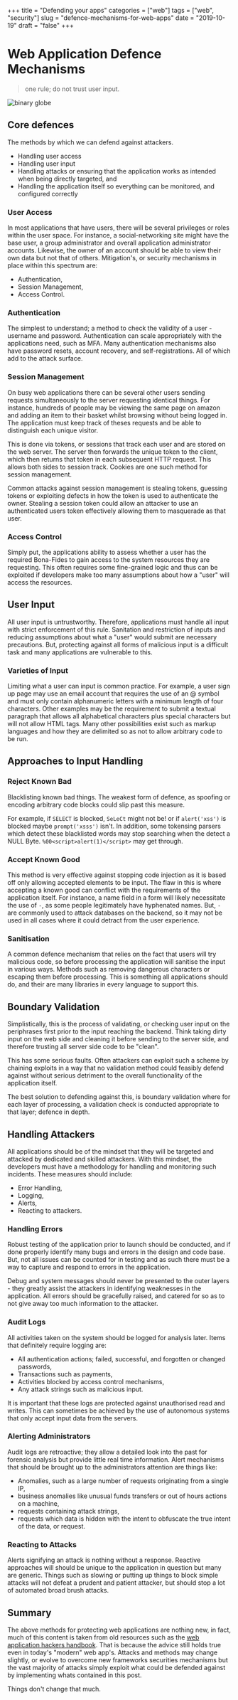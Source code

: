 +++
title = "Defending your apps"
categories = ["web"]
tags = ["web", "security"]
slug = "defence-mechanisms-for-web-apps"
date = "2019-10-19"
draft = "false"
+++

# Web Application Defence Mechanisms

> one rule; do not trust user input.

![](/images/defence-mechanisms-post.jpg "binary globe")

## Core defences

The methods by which we can defend against attackers.

- Handling user access
- Handling user input
- Handling attacks or ensuring that the application works as intended when being directly targeted, and
- Handling the application itself so everything can be monitored, and configured correctly

### User Access

In most applications that have users, there will be several privileges or roles within the user space. For instance, a social-networking site might have the base user, a group administrator and overall application administrator accounts. Likewise, the owner of an account should be able to view their own data but not that of others. Mitigation's, or security mechanisms in place within this spectrum are:

- Authentication,
- Session Management,
- Access Control.

### Authentication

The simplest to understand; a method to check the validity of a user - username and password. Authentication can scale appropriately with the applications need, such as MFA. Many authentication mechanisms also have password resets, account recovery, and self-registrations. All of which add to the attack surface.

### Session Management

On busy web applications there can be several other users sending requests simultaneously to the server requesting identical things. For instance, hundreds of people may be viewing the same page on amazon and adding an item to their basket whilst browsing without being logged in. The application must keep track of theses requests and be able to distinguish each unique visitor.

This is done via tokens, or sessions that track each user and are stored on the web server. The server then forwards the unique token to the client, which then returns that token in each subsequent HTTP request. This allows both sides to session track. Cookies are one such method for session management.

Common attacks against session management is stealing tokens, guessing tokens or exploiting defects in how the token is used to authenticate the owner. Stealing a session token could allow an attacker to use an authenticated users token effectively allowing them to masquerade as that user.

### Access Control

Simply put, the applications ability to assess whether a user has the required Bona-Fides to gain access to the system resources they are requesting. This often requires some fine-grained logic and thus can be exploited if developers make too many assumptions about how a "user" will access the resources.


## User Input

All user input is untrustworthy. Therefore, applications must handle all input with strict enforcement of this rule. Sanitation and restriction of inputs and reducing assumptions about what a "user" would submit are necessary precautions. But, protecting against all forms of malicious input is a difficult task and many applications are vulnerable to this.


### Varieties of Input

Limiting what a user can input is common practice. For example, a user sign up page may use an email account that requires the use of an @ symbol and must only contain alphanumeric letters with a minimum length of four characters. Other examples may be the requirement to submit a textual paragraph that allows all alphabetical characters plus special characters but will not allow HTML tags. Many other possibilities exist such as markup languages and how they are delimited so as not to allow arbitrary code to be run.

## Approaches to Input Handling

### Reject Known Bad

Blacklisting known bad things. The weakest form of defence, as spoofing or encoding arbitrary code blocks could slip past this measure.

For example, if `SELECT` is blocked, `SeLeCt` might not be! or if `alert('xss')` is blocked maybe `prompt('xsss')` isn't. In addition, some tokensing parsers which detect these blacklisted words may stop searching when the detect a NULL Byte. `%00<script>alert(1)</script>` may get through.

### Accept Known Good

This method is very effective against stopping code injection as it is based off only allowing accepted elements to be input. The flaw in this is where accepting a known good can conflict with the requirements of the application itself. For instance, a name field in a form will likely necessitate the use of `-`, as some people legitimately have hyphenated names. But, `-` are commonly used to attack databases on the backend, so it may not be used in all cases where it could detract from the user experience.

### Sanitisation

A common defence mechanism that relies on the fact that users will try malicious code, so before processing the application will sanitise the input in various ways. Methods such as removing dangerous characters or escaping them before processing. This is something all applications should do, and their are many libraries in every language to support this.

## Boundary Validation

Simplistically, this is the process of validating, or checking user input on the periphrases first prior to the input reaching the backend. Think taking dirty input on the web side and cleaning it before sending to the server side, and therefore trusting all server side code to be "clean".

This has some serious faults. Often attackers can exploit such a scheme by chaining exploits in a way that no validation method could feasibly defend against without serious detriment to the overall functionality of the application itself.

The best solution to defending against this, is boundary validation where for each layer of processing, a validation check is conducted appropriate to that layer; defence in depth.

## Handling Attackers

All applications should be of the mindset that they will be targeted and attacked by dedicated and skilled attackers. With this mindset, the developers must have a methodology for handling and monitoring such incidents. These measures should include:

- Error Handling,
- Logging,
- Alerts,
- Reacting to attackers.

### Handling Errors

Robust testing of the application prior to launch should be conducted, and if done properly identify many bugs and errors in the design and code base. But, not all issues can be counted for in testing and as such there must be a way to capture and respond to errors in the application.

Debug and system messages should never be presented to the outer layers - they greatly assist the attackers in identifying weaknesses in the application. All errors should be gracefully raised, and catered for so as to not give away too much information to the attacker.

### Audit Logs

All activities taken on the system should be logged for analysis later. Items that definitely require logging are:

- All authentication actions; failed, successful, and forgotten or changed passwords,
- Transactions such as payments,
- Activities blocked by access control mechanisms,
- Any attack strings such as malicious input.

It is important that these logs are protected against unauthorised read and writes. This can sometimes be achieved by the use of autonomous systems that only accept input data from the servers.

### Alerting Administrators

Audit logs are retroactive; they allow a detailed look into the past for forensic analysis but provide little real time information. Alert mechanisms that should be brought up to the administrators attention are things like:

- Anomalies, such as a large number of requests originating from a single IP,
- business anomalies like unusual funds transfers or out of hours actions on a machine,
- requests containing attack strings,
- requests which data is hidden with the intent to obfuscate the true intent of the data, or request.

### Reacting to Attacks

Alerts signifying an attack is nothing without a response. Reactive approaches will should be unique to the application in question but many are generic. Things such as slowing or putting up things to block simple attacks will not defeat a prudent and patient attacker, but should stop a lot of automated broad brush attacks.


## Summary

The above methods for protecting web applications are nothing new, in fact, much of this content is taken from old resources such as the [web application hackers handbook][1]. That is because the advice still holds true even in today's "modern" web app's. Attacks and methods may change slightly, or evolve to overcome new frameworks securities mechanisms but the vast majority of attacks simply exploit what could be defended against by implementing whats contained in this post.

Things don't change that much.

[1]: https://portswigger.net/web-security/web-application-hackers-handbook
